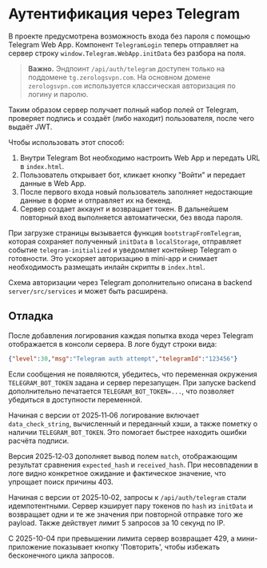 # Аутентификация через Telegram

В проекте предусмотрена возможность входа без пароля с помощью Telegram Web App. Компонент `TelegramLogin` теперь отправляет на сервер строку `window.Telegram.WebApp.initData` без разбора на поля.

> **Важно.** Эндпоинт `/api/auth/telegram` доступен только на поддомене `tg.zerologsvpn.com`. На основном домене `zerologsvpn.com` используется классическая авторизация по логину и паролю.

Таким образом сервер получает полный набор полей от Telegram, проверяет подпись и создаёт (либо находит) пользователя, после чего выдаёт JWT.

Чтобы использовать этот способ:
1. Внутри Telegram Bot необходимо настроить Web App и передать URL в `index.html`.
2. Пользователь открывает бот, кликает кнопку "Войти" и передает данные в Web App.
3. После первого входа новый пользователь заполняет недостающие данные в форме и отправляет их на бекенд.
4. Сервер создает аккаунт и возвращает токен. В дальнейшем повторный вход выполняется автоматически, без ввода пароля.

При загрузке страницы вызывается функция `bootstrapFromTelegram`, которая
сохраняет полученный `initData` в `localStorage`, отправляет событие
`telegram-initialized` и уведомляет контейнер Telegram о готовности. Это
ускоряет авторизацию в mini-app и снимает необходимость размещать инлайн
скрипты в `index.html`.

Схема авторизации через Telegram дополнительно описана в backend `server/src/services` и может быть расширена.

## Отладка

После добавления логирования каждая попытка входа через Telegram отображается в консоли сервера. В логе будут строки вида:

```json
{"level":30,"msg":"Telegram auth attempt","telegramId":"123456"}
```

Если сообщения не появляются, убедитесь, что переменная окружения `TELEGRAM_BOT_TOKEN` задана и сервер перезапущен.
При запуске backend дополнительно печатается `TELEGRAM_BOT_TOKEN=...`, что позволяет убедиться в доступности переменной.

Начиная с версии от 2025‑11‑06 логирование включает `data_check_string`, вычисленный и переданный хэши,
а также пометку о наличии `TELEGRAM_BOT_TOKEN`. Это помогает быстрее находить ошибки расчёта подписи.

Версия 2025‑12‑03 дополняет вывод полем `match`, отображающим результат сравнения `expected_hash` и
`received_hash`. При несовпадении в логе видно конкретное ожидание и фактическое значение, что упрощает
поиск причины 403.

Начиная с версии от 2025‑10‑02, запросы к `/api/auth/telegram` стали идемпотентными. Сервер кэширует пару токенов по `hash` из `initData` и возвращает одни и те же значения при повторной отправке того же payload. Также действует лимит 5 запросов за 10 секунд по IP.

С 2025-10-04 при превышении лимита сервер возвращает 429, а мини-приложение показывает кнопку 'Повторить', чтобы избежать бесконечного цикла запросов.

